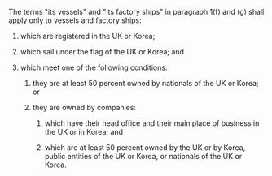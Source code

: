The terms "its vessels" and "its factory ships" in paragraph 1(f) and (g) shall apply only to vessels and factory ships:

1. which are registered in the UK or Korea;

2. which sail under the flag of the UK or Korea; and

3. which meet one of the following conditions:

   1. they are at least 50 percent owned by nationals of the UK or Korea; or

   2. they are owned by companies:

      1. which have their head office and their main place of business in the UK or in Korea; and

      2. which are at least 50 percent owned by the UK or by Korea, public entities of the UK or Korea, or nationals of the UK or Korea.
